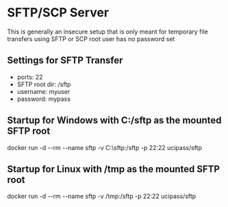 # SFTP/SCP Server
This is generally an insecure setup that is only meant for temporary file transfers using SFTP or SCP
root user has no password set

## Settings for SFTP Transfer

- ports: 22
- SFTP root dir: /sftp
- username: myuser
- password: mypass

## Startup for Windows with C:/sftp as the mounted SFTP root
docker run -d --rm --name sftp -v C:\sftp:/sftp -p 22:22 ucipass/sftp

## Startup for Linux with /tmp as the mounted SFTP root
docker run -d --rm --name sftp -v /tmp:/sftp -p 22:22 ucipass/sftp
